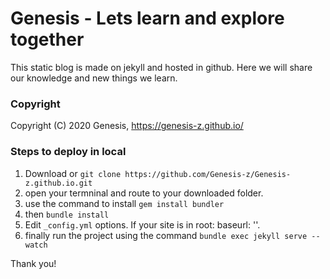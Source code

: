 # Genesis - Lets learn and explore together

This static blog is made on jekyll and hosted in github. Here we will share our knowledge and new things we learn.

### Copyright

Copyright (C) 2020 Genesis, https://genesis-z.github.io/

### Steps to deploy in local

1. Download or `git clone https://github.com/Genesis-z/Genesis-z.github.io.git`
2. open your termninal and route to your downloaded folder.
3. use the command to install `gem install bundler`
4. then `bundle install`
5. Edit `_config.yml` options. If your site is in root: baseurl: ''.
6. finally run the project using the command `bundle exec jekyll serve --watch`

Thank you!
